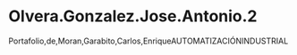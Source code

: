 # Olvera.Gonzalez.Jose.Antonio.2
Portafolio,de,Moran,Garabito,Carlos,EnriqueAUTOMATIZACIÓNINDUSTRIAL

